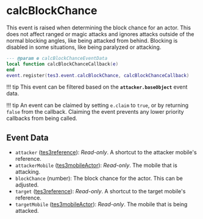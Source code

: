 # calcBlockChance

This event is raised when determining the block chance for an actor. This does not affect ranged or magic attacks and ignores attacks outside of the normal blocking angles, like being attacked from behind. Blocking is disabled in some situations, like being paralyzed or attacking.

```lua
--- @param e calcBlockChanceEventData
local function calcBlockChanceCallback(e)
end
event.register(tes3.event.calcBlockChance, calcBlockChanceCallback)
```

!!! tip
	This event can be filtered based on the **`attacker.baseObject`** event data.

!!! tip
	An event can be claimed by setting `e.claim` to `true`, or by returning `false` from the callback. Claiming the event prevents any lower priority callbacks from being called.

## Event Data

* `attacker` ([tes3reference](../../types/tes3reference)): *Read-only*. A shortcut to the attacker mobile's reference.
* `attackerMobile` ([tes3mobileActor](../../types/tes3mobileActor)): *Read-only*. The mobile that is attacking.
* `blockChance` (number): The block chance for the actor. This can be adjusted.
* `target` ([tes3reference](../../types/tes3reference)): *Read-only*. A shortcut to the target mobile's reference.
* `targetMobile` ([tes3mobileActor](../../types/tes3mobileActor)): *Read-only*. The mobile that is being attacked.

